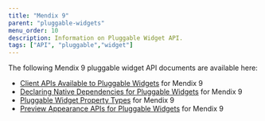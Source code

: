 ```yaml
---
title: "Mendix 9"
parent: "pluggable-widgets"
menu_order: 10
description: Information on Pluggable Widget API.
tags: ["API", "pluggable","widget"]
---
```


The following Mendix 9 pluggable widget API documents are available here:

* [Client APIs Available to Pluggable Widgets](/apidocs-mxsdk/apidocs/pluggable-widgets/client-apis) for Mendix 9
* [Declaring Native Dependencies for Pluggable Widgets](/apidocs-mxsdk/apidocs/pluggable-widgets/native-dependencies) for Mendix 9
* [Pluggable Widget Property Types](/apidocs-mxsdk/apidocs/pluggable-widgets/property-types) for Mendix 9
* [Preview Appearance APIs for Pluggable Widgets](/apidocs-mxsdk/apidocs/pluggable-widgets/studio-apis) for Mendix 9
